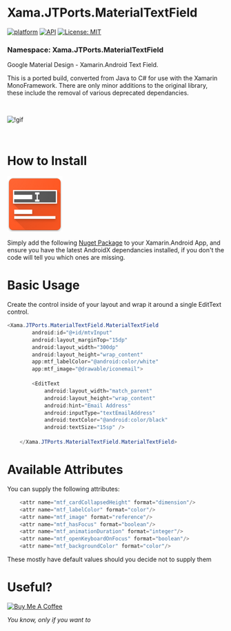 # Xama.JTPorts.MaterialTextField
[![platform](https://img.shields.io/badge/platform-Xamarin.Android-brightgreen.svg)](https://www.xamarin.com/)
[![API](https://img.shields.io/badge/API-10%2B-orange.svg?style=flat)](https://android-arsenal.com/api?level=10s)
[![License: MIT](https://img.shields.io/badge/License-MIT-blue.svg)](https://opensource.org/licenses/MIT)

### Namespace: Xama.JTPorts.MaterialTextField

Google Material Design - Xamarin.Android Text Field.

This is a ported build, converted from Java to C# for use with the Xamarin MonoFramework. There are only minor additions to the original library, these include the removal of various deprecated dependancies.

<br>

![!gif](https://github.com/DigitalSa1nt/Xama.JTPorts.MaterialTextField/blob/master/images/20190216_225505.gif?raw=true)

<br>

# How to Install

![NugetIcon](https://raw.githubusercontent.com/DigitalSa1nt/Xama.JTPorts.MaterialTextField/master/images/nugetIcon.png)

Simply add the following [Nuget Package](https://www.nuget.org/packages/Xama.JTPorts.MaterialTextField/1.0.0) to your Xamarin.Android App, and ensure you have the latest AndroidX dependancies installed, if you don't the code will tell you which ones are missing.

# Basic Usage

Create the control inside of your layout and wrap it around a single EditText control.

```cs
<Xama.JTPorts.MaterialTextField.MaterialTextField
        android:id="@+id/mtvInput"
        android:layout_marginTop="15dp"
        android:layout_width="300dp"
        android:layout_height="wrap_content"
        app:mtf_labelColor="@android:color/white"
        app:mtf_image="@drawable/iconemail">

        <EditText
            android:layout_width="match_parent"
            android:layout_height="wrap_content"
            android:hint="Email Address"
            android:inputType="textEmailAddress"
            android:textColor="@android:color/black"
            android:textSize="15sp" />

    </Xama.JTPorts.MaterialTextField.MaterialTextField>  
```

# Available Attributes

You can supply the following attributes:

```cs
    <attr name="mtf_cardCollapsedHeight" format="dimension"/>
    <attr name="mtf_labelColor" format="color"/>
    <attr name="mtf_image" format="reference"/>
    <attr name="mtf_hasFocus" format="boolean"/>
    <attr name="mtf_animationDuration" format="integer"/>
    <attr name="mtf_openKeyboardOnFocus" format="boolean"/>
    <attr name="mtf_backgroundColor" format="color"/>
```

These mostly have default values should you decide not to supply them

# Useful?
<a href="https://www.paypal.com/cgi-bin/webscr?cmd=_s-xclick&hosted_button_id=PFBEH42KW5P84" method="post" target="_top"><img src="https://camo.githubusercontent.com/b8efed595794b7c415163a48f4e4a07771b20abe/68747470733a2f2f7777772e6275796d6561636f666665652e636f6d2f6173736574732f696d672f637573746f6d5f696d616765732f707572706c655f696d672e706e67" alt="Buy Me A Coffee" style="height: auto !important;width: auto !important;" ></a>

 _You know, only if you want to_
